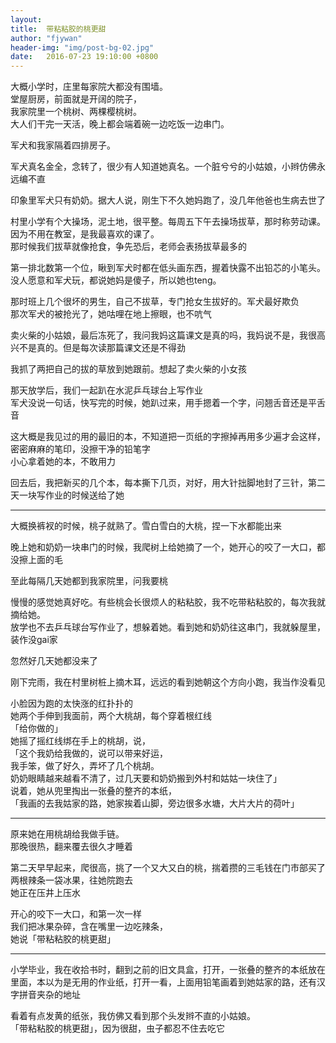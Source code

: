 ```yaml
---
layout: 
title:  带粘粘胶的桃更甜
author: "fjywan"
header-img: "img/post-bg-02.jpg"
date:   2016-07-23 19:10:00 +0800
---
```


大概小学时，庄里每家院大都没有围墙。<br>
堂屋厨房，前面就是开阔的院子，<br>
我家院里一个桃树、两棵樱桃树。<br>
大人们干完一天活，晚上都会端着碗一边吃饭一边串门。

军犬和我家隔着四排房子。

军犬真名金全，念转了，很少有人知道她真名。一个脏兮兮的小姑娘，小辫仿佛永远编不直

印象里军犬只有奶奶。据大人说，刚生下不久她妈跑了，没几年他爸也生病去世了

村里小学有个大操场，泥土地，很平整。每周五下午去操场拔草，那时称劳动课。<br>
因为不用在教室，是我最喜欢的课了。<br>
那时候我们拔草就像抢食，争先恐后，老师会表扬拔草最多的

第一排北数第一个位，瞅到军犬时都在低头画东西，握着快露不出铅芯的小笔头。没人愿意和军犬玩，都说她妈是傻子，所以她也teng。

那时班上几个很坏的男生，自己不拔草，专门抢女生拔好的。军犬最好欺负<br>
那次军犬的被抢光了，她咕哩在地上擦眼，也不吭气

卖火柴的小姑娘，最后冻死了，我问我妈这篇课文是真的吗，我妈说不是，我很高兴不是真的。但是每次读那篇课文还是不得劲

我抓了两把自己的拔的草放到她跟前。想起了卖火柴的小女孩

那天放学后，我们一起趴在水泥乒乓球台上写作业<br>
军犬没说一句话，快写完的时候，她趴过来，用手摁着一个字，问翘舌音还是平舌音

这大概是我见过的用的最旧的本，不知道把一页纸的字擦掉再用多少遍才会这样，密密麻麻的笔印，没擦干净的铅笔字<br>
小心拿着她的本，不敢用力

回去后，我把新买的几个本，每本撕下几页，对好，用大针拙脚地封了三针，第二天一块写作业的时候送给了她

<hr>

大概换裤衩的时候，桃子就熟了。雪白雪白的大桃，捏一下水都能出来

晚上她和奶奶一块串门的时候，我爬树上给她摘了一个，她开心的咬了一大口，都没擦上面的毛

至此每隔几天她都到我家院里，问我要桃

慢慢的感觉她真好吃。有些桃会长很烦人的粘粘胶，我不吃带粘粘胶的，每次我就摘给她。<br>
放学也不去乒乓球台写作业了，想躲着她。看到她和奶奶往这串门，我就躲屋里，装作没gai家

忽然好几天她都没来了


刚下完雨，我在村里树桩上摘木耳，远远的看到她朝这个方向小跑，我当作没看见

小脸因为跑的太快涨的红扑扑的<br>
她两个手伸到我面前，两个大桃胡，每个穿着根红线<br>
「给你做的」<br>
她摇了摇红线绑在手上的桃胡，说，<br>
「这个我奶给我做的，说可以带来好运，<br>
我手笨，做了好久，弄坏了几个桃胡。<br>
奶奶眼睛越来越看不清了，过几天要和奶奶搬到外村和姑姑一块住了」<br>
说着，她从兜里掏出一张叠的整齐的本纸，<br>
「我画的去我姑家的路，她家挨着山脚，旁边很多水塘，大片大片的荷叶」

<hr>
原来她在用桃胡给我做手链。<br>
那晚很热，翻来覆去很久才睡着

第二天早早起来，爬很高，挑了一个又大又白的桃，揣着攒的三毛钱在门市部买了两根辣条一袋冰果，往她院跑去<br>
她正在压井上压水

开心的咬下一大口，和第一次一样<br>
我们把冰果杂碎，含在嘴里一边吃辣条，<br>
她说「带粘粘胶的桃更甜」

<hr>
小学毕业，我在收拾书时，翻到之前的旧文具盒，打开，一张叠的整齐的本纸放在里面，本以为是无用的作业纸，打开一看，上面用铅笔画着到她姑家的路，还有汉字拼音夹杂的地址

看着有点发黄的纸张，我仿佛又看到那个头发辫不直的小姑娘。<br>
「带粘粘胶的桃更甜」，因为很甜，虫子都忍不住去吃它









